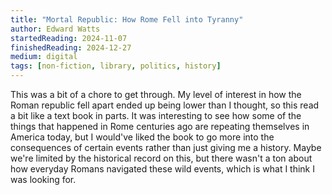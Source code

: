 ```yaml
---
title: "Mortal Republic: How Rome Fell into Tyranny"
author: Edward Watts
startedReading: 2024-11-07
finishedReading: 2024-12-27
medium: digital
tags: [non-fiction, library, politics, history]
---
```


This was a bit of a chore to get through. My level of interest in how the Roman republic fell apart ended up being lower than I thought, so this read a bit like a text book in parts. It was interesting to see how some of the things that happened in Rome centuries ago are repeating themselves in America today, but I would've liked the book to go more into the consequences of certain events rather than just giving me a history. Maybe we're limited by the historical record on this, but there wasn't a ton about how everyday Romans navigated these wild events, which is what I think I was looking for.
